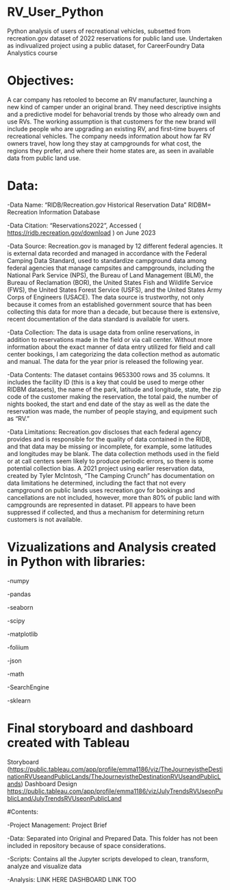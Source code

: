 # RV_User_Python

Python analysis of users of recreational vehicles, subsetted from recreation.gov dataset of 2022 reservations for public land use. Undertaken as indivualized project using a public dataset, for CareerFoundry Data Analystics course

# Objectives:

A car company has retooled to become an RV manufacturer, launching a new kind of camper under an original brand. They need descriptive insights and a predictive model for behavorial trends by those who already own and use RVs. The working assumption is that customers for the new brand will include people who are upgrading an existing RV, and first-time buyers of recreational vehicles. The company needs information about how far RV owners travel, how long they stay at campgrounds for what cost, the regions they prefer, and where their home states are, as seen in available data from public land use.

# Data:

-Data Name: “RIDB/Recreation.gov Historical Reservation Data” RIDBM= Recreation Information Database

-Data Citation: “Reservations2022”, Accessed ( https://ridb.recreation.gov/download ) on June 2023

-Data Source: Recreation.gov is managed by 12 different federal agencies. It is external data recorded and managed in accordance with the Federal Camping Data Standard, used to standardize campground data among federal agencies that manage campsites and campgrounds, including the National Park Service (NPS), the Bureau of Land Management (BLM), the Bureau of Reclamation (BOR), the United States Fish and Wildlife Service (FWS), the United States Forest Service (USFS), and the United States Army Corps of Engineers (USACE). The data source is trustworthy, not only because it comes from an established government source that has been collecting this data for more than a decade, but because there is extensive, recent documentation of the data standard is available for users.

-Data Collection: The data is usage data from online reservations, in addition to reservations made in the field or via call center. 
Without more information about the exact manner of data entry utilized for field and call center bookings, I am categorizing the data collection method as automatic and manual. 
The data for the year prior is released the following year. 

-Data Contents: The dataset contains 9653300 rows and 35 columns. It includes the facility ID (this is a key that could be used to merge other RIDBM datasets), 
the name of the park, latitude and longitude, state, the zip code of the customer making the reservation, the total paid, the number of nights booked, the start and end date of the stay 
as well as the date the reservation was made, the number of people staying, and equipment such as “RV.” 

-Data Limitations: Recreation.gov discloses that each federal agency provides and is responsible for the quality of data contained in the RIDB, and that data may be missing or incomplete, 
for example, some latitudes and longitudes may be blank. The data collection methods used in the field or at call centers seem likely to produce periodic errors, 
so there is some potential collection bias. A 2021 project using earlier reservation data, created by Tyler McIntosh, “The Camping Crunch” has documentation on data limitations he determined, 
including the fact that not every campground on public lands uses recreation.gov for bookings and cancellations are not included, however, more than 80% of public land with campgrounds are represented in dataset. PII appears to have been suppressed if collected, and thus a mechanism for determining return customers is not available.


# Vizualizations and Analysis created in Python with libraries:

-numpy

-pandas

-seaborn

-scipy

-matplotlib

-foliium

-json

-math

-SearchEngine

-sklearn

# Final storyboard and dashboard created with Tableau

Storyboard (https://public.tableau.com/app/profile/emma1186/viz/TheJourneyistheDestinationRVUseandPublicLands/TheJourneyistheDestinationRVUseandPublicLands)
Dashboard Design https://public.tableau.com/app/profile/emma1186/viz/JulyTrendsRVUseonPublicLand/JulyTrendsRVUseonPublicLand

#Contents:

-Project Management: Project Brief

-Data: Separated into Original and Prepared Data. This folder has not been included in repository because of space considerations.

-Scripts: Contains all the Jupyter scripts developed to clean, transform, analyze and visualize data

-Analysis: LINK HERE DASHBOARD LINK TOO
